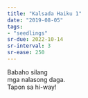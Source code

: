 ```yaml
---
title: "Kalsada Haiku 1"
date: "2019-08-05"
tags:
- "seedlings"
sr-due: 2022-10-14
sr-interval: 3
sr-ease: 250
---
```


Babaho silang  
mga nalasong daga.  
Tapon sa hi-way!  